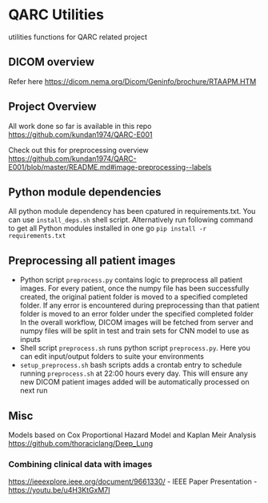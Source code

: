 # QARC Utilities
utilities functions for QARC related project

## DICOM overview
Refer here https://dicom.nema.org/Dicom/Geninfo/brochure/RTAAPM.HTM

## Project Overview
All work done so far is available in this repo https://github.com/kundan1974/QARC-E001

Check out this for preprocessing overview
https://github.com/kundan1974/QARC-E001/blob/master/README.md#image-preprocessing--labels

## Python module dependencies
All python module dependency has been cpatured in requirements.txt. You can use `install_deps.sh` shell script. Alternatively run following command to get all Python modules installed in one go
`pip install -r requirements.txt`

## Preprocessing all patient images

- Python script `preprocess.py` contains logic to preprocess all patient images. For every patient, once the numpy file has been successfully created, the original patient folder is moved to a specified completed folder. If any error is encountered during preprocessing than that patient folder is moved to an error folder under the specified completed folder
In the overall workflow, DICOM images will be fetched from server and numpy files will be split in test and train sets for CNN model to use as inputs
- Shell script `preprocess.sh` runs python script `preprocess.py`. Here you can edit input/output folders to suite your environments
- `setup_preprocess.sh` bash scripts adds a crontab entry to schedule running `preprocess.sh` at 22:00 hours every day. This will ensure any new DICOM patient images added will be automatically processed on next run

## Misc 
Models based on Cox Proportional Hazard Model and Kaplan Meir Analysis
https://github.com/thoraciclang/Deep_Lung

### Combining clinical data with images
https://ieeexplore.ieee.org/document/9661330/ - IEEE Paper
Presentation - https://youtu.be/u4H3KtGxM7I
